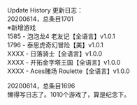 Update History 更新日志：  
20200614，总条目1701  
※新增游戏  
1585 - 泡泡龙4 老友记【全语言】v1.0.1  
1796 - 泰思虎奇幻冒险【美】v1.0.1  
XXXX - 日落骑士【全语言】v1.0.0  
XXXX - 开拓金字塔王国【全语言】v1.0.0  
XXXX - Aces赌场 Roulette【全语言】v1.0.0  
  
20200614，总条目1696  
懒得写日志了。1010个游戏了，算是纪念下。
